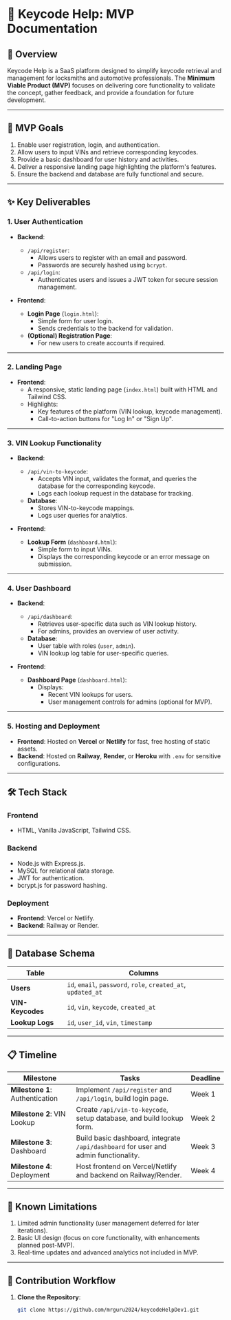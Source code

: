 # 🔑 Keycode Help: MVP Documentation

## 📖 Overview
Keycode Help is a SaaS platform designed to simplify keycode retrieval and management for locksmiths and automotive professionals. The **Minimum Viable Product (MVP)** focuses on delivering core functionality to validate the concept, gather feedback, and provide a foundation for future development.

---

## 🎯 MVP Goals
1. Enable user registration, login, and authentication.
2. Allow users to input VINs and retrieve corresponding keycodes.
3. Provide a basic dashboard for user history and activities.
4. Deliver a responsive landing page highlighting the platform's features.
5. Ensure the backend and database are fully functional and secure.

---

## ✨ Key Deliverables

### 1. **User Authentication**
- **Backend**:
  - `/api/register`:
    - Allows users to register with an email and password.
    - Passwords are securely hashed using `bcrypt`.
  - `/api/login`:
    - Authenticates users and issues a JWT token for secure session management.

- **Frontend**:
  - **Login Page** (`login.html`):
    - Simple form for user login.
    - Sends credentials to the backend for validation.
  - **(Optional) Registration Page**:
    - For new users to create accounts if required.

---

### 2. **Landing Page**
- **Frontend**:
  - A responsive, static landing page (`index.html`) built with HTML and Tailwind CSS.
  - Highlights:
    - Key features of the platform (VIN lookup, keycode management).
    - Call-to-action buttons for "Log In" or "Sign Up".

---

### 3. **VIN Lookup Functionality**
- **Backend**:
  - `/api/vin-to-keycode`:
    - Accepts VIN input, validates the format, and queries the database for the corresponding keycode.
    - Logs each lookup request in the database for tracking.
  - **Database**:
    - Stores VIN-to-keycode mappings.
    - Logs user queries for analytics.

- **Frontend**:
  - **Lookup Form** (`dashboard.html`):
    - Simple form to input VINs.
    - Displays the corresponding keycode or an error message on submission.

---

### 4. **User Dashboard**
- **Backend**:
  - `/api/dashboard`:
    - Retrieves user-specific data such as VIN lookup history.
    - For admins, provides an overview of user activity.
  - **Database**:
    - User table with roles (`user`, `admin`).
    - VIN lookup log table for user-specific queries.

- **Frontend**:
  - **Dashboard Page** (`dashboard.html`):
    - Displays:
      - Recent VIN lookups for users.
      - User management controls for admins (optional for MVP).

---

### 5. **Hosting and Deployment**
- **Frontend**: Hosted on **Vercel** or **Netlify** for fast, free hosting of static assets.
- **Backend**: Hosted on **Railway**, **Render**, or **Heroku** with `.env` for sensitive configurations.

---

## 🛠 Tech Stack
### **Frontend**
- HTML, Vanilla JavaScript, Tailwind CSS.

### **Backend**
- Node.js with Express.js.
- MySQL for relational data storage.
- JWT for authentication.
- bcrypt.js for password hashing.

### **Deployment**
- **Frontend**: Vercel or Netlify.
- **Backend**: Railway or Render.

---

## 📂 Database Schema
| **Table**       | **Columns**                                                                                   |
|------------------|-----------------------------------------------------------------------------------------------|
| **Users**        | `id`, `email`, `password`, `role`, `created_at`, `updated_at`                                 |
| **VIN-Keycodes** | `id`, `vin`, `keycode`, `created_at`                                                          |
| **Lookup Logs**  | `id`, `user_id`, `vin`, `timestamp`                                                           |

---

## 📋 Timeline
| **Milestone**                  | **Tasks**                                                                                 | **Deadline**      |
|--------------------------------|-------------------------------------------------------------------------------------------|-------------------|
| **Milestone 1**: Authentication| Implement `/api/register` and `/api/login`, build login page.                             | Week 1            |
| **Milestone 2**: VIN Lookup    | Create `/api/vin-to-keycode`, setup database, and build lookup form.                      | Week 2            |
| **Milestone 3**: Dashboard     | Build basic dashboard, integrate `/api/dashboard` for user and admin functionality.       | Week 3            |
| **Milestone 4**: Deployment    | Host frontend on Vercel/Netlify and backend on Railway/Render.                            | Week 4            |

---

## 🚧 Known Limitations
1. Limited admin functionality (user management deferred for later iterations).
2. Basic UI design (focus on core functionality, with enhancements planned post-MVP).
3. Real-time updates and advanced analytics not included in MVP.

---

## 🤝 Contribution Workflow
1. **Clone the Repository**:
   ```bash
   git clone https://github.com/mrguru2024/keycodeHelpDev1.git

